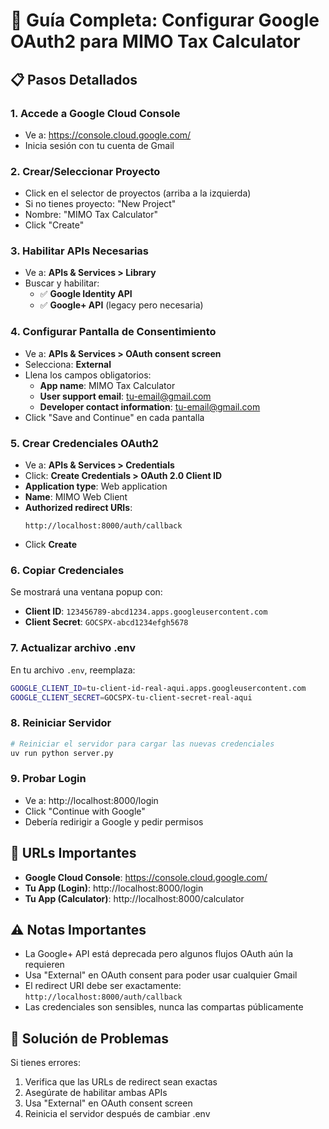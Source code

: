 # 🔐 Guía Completa: Configurar Google OAuth2 para MIMO Tax Calculator

## 📋 Pasos Detallados

### 1. **Accede a Google Cloud Console**

- Ve a: https://console.cloud.google.com/
- Inicia sesión con tu cuenta de Gmail

### 2. **Crear/Seleccionar Proyecto**

- Click en el selector de proyectos (arriba a la izquierda)
- Si no tienes proyecto: "New Project"
- Nombre: "MIMO Tax Calculator"
- Click "Create"

### 3. **Habilitar APIs Necesarias**

- Ve a: **APIs & Services > Library**
- Buscar y habilitar:
  - ✅ **Google Identity API**
  - ✅ **Google+ API** (legacy pero necesaria)

### 4. **Configurar Pantalla de Consentimiento**

- Ve a: **APIs & Services > OAuth consent screen**
- Selecciona: **External**
- Llena los campos obligatorios:
  - **App name**: MIMO Tax Calculator
  - **User support email**: tu-email@gmail.com
  - **Developer contact information**: tu-email@gmail.com
- Click "Save and Continue" en cada pantalla

### 5. **Crear Credenciales OAuth2**

- Ve a: **APIs & Services > Credentials**
- Click: **Create Credentials > OAuth 2.0 Client ID**
- **Application type**: Web application
- **Name**: MIMO Web Client
- **Authorized redirect URIs**:
  ```
  http://localhost:8000/auth/callback
  ```
- Click **Create**

### 6. **Copiar Credenciales**

Se mostrará una ventana popup con:

- **Client ID**: `123456789-abcd1234.apps.googleusercontent.com`
- **Client Secret**: `GOCSPX-abcd1234efgh5678`

### 7. **Actualizar archivo .env**

En tu archivo `.env`, reemplaza:

```bash
GOOGLE_CLIENT_ID=tu-client-id-real-aqui.apps.googleusercontent.com
GOOGLE_CLIENT_SECRET=GOCSPX-tu-client-secret-real-aqui
```

### 8. **Reiniciar Servidor**

```bash
# Reiniciar el servidor para cargar las nuevas credenciales
uv run python server.py
```

### 9. **Probar Login**

- Ve a: http://localhost:8000/login
- Click "Continue with Google"
- Debería redirigir a Google y pedir permisos

## 🎯 URLs Importantes

- **Google Cloud Console**: https://console.cloud.google.com/
- **Tu App (Login)**: http://localhost:8000/login
- **Tu App (Calculator)**: http://localhost:8000/calculator

## ⚠️ Notas Importantes

- La Google+ API está deprecada pero algunos flujos OAuth aún la requieren
- Usa "External" en OAuth consent para poder usar cualquier Gmail
- El redirect URI debe ser exactamente: `http://localhost:8000/auth/callback`
- Las credenciales son sensibles, nunca las compartas públicamente

## 🔧 Solución de Problemas

Si tienes errores:

1. Verifica que las URLs de redirect sean exactas
2. Asegúrate de habilitar ambas APIs
3. Usa "External" en OAuth consent screen
4. Reinicia el servidor después de cambiar .env
